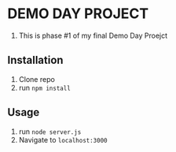 # DEMO DAY PROJECT
1. This is phase #1 of my final Demo Day Proejct

## Installation

1. Clone repo
2. run `npm install`

## Usage

1. run `node server.js`
2. Navigate to `localhost:3000`
